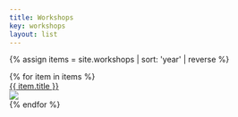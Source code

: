 ```yaml
---
title: Workshops
key: workshops
layout: list
---
```

{% assign items = site.workshops | sort: 'year' | reverse %}

<main class="py-2">
{% for item in items %}
<article class="container py-1">
    <div class="row align-items-end">
        <div class="pt-5  col-12 col-md-3 text-center text-md-right">
            <h7 class="font-weight-light"><a href="{{ item.url }}" class="text-dark">{{ item.title }}</a></h7>
            <div class="py-md-3"></div>
        </div>   
    <div class="col-12 col-md-9">
        <img src="{{ item.main_image }}" class="w-100">
    </div>
  </div>
</article>
{% endfor %}
</main>